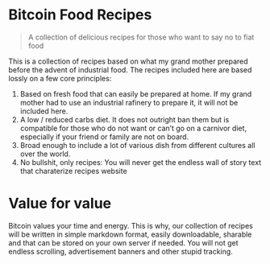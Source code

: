 # Bitcoin Food Recipes

> A collection of delicious recipes for those who want to say no to fiat food

This is a collection of recipes based on what my grand mother prepared before the advent of industrial food. The recipes included here are based lossly on a few core principles:

1) Based on fresh food that can easily be prepared at home. If my grand mother had to use an industrial rafinery to prepare it, it will not be included here.
2) A low / reduced carbs diet. It does not outright ban them but is compatible for those who do not want or can’t go on a carnivor diet, especially if your friend or family are not on board.
3) Broad enough to include a lot of various dish from different cultures all over the world.
4) No bullshit, only recipes: You will never get the endless wall of story text that charaterize recipes website

# Value for value

Bitcoin values your time and energy. This is why, our collection of recipes will be written in simple markdown format, easily downloadable, sharable and that can be stored on your own server if needed. You will not get endless scrolling, advertisement banners and other stupid tracking.

